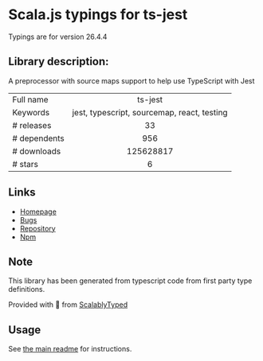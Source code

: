 
# Scala.js typings for ts-jest

Typings are for version 26.4.4

## Library description:
A preprocessor with source maps support to help use TypeScript with Jest

|                    |                 |
| ------------------ | :-------------: |
| Full name          | ts-jest |
| Keywords           | jest, typescript, sourcemap, react, testing |
| # releases         | 33 |
| # dependents       | 956 |
| # downloads        | 125628817 |
| # stars            | 6 |

## Links
- [Homepage](https://kulshekhar.github.io/ts-jest)
- [Bugs](https://github.com/kulshekhar/ts-jest/issues)
- [Repository](https://github.com/kulshekhar/ts-jest)
- [Npm](https://www.npmjs.com/package/ts-jest)
    


## Note
This library has been generated from typescript code from first party type definitions.

Provided with :purple_heart: from [ScalablyTyped](https://github.com/oyvindberg/ScalablyTyped)

## Usage
See [the main readme](../../readme.md) for instructions.


